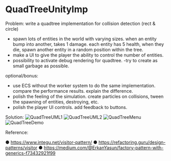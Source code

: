 # QuadTreeUnityImp

Problem: 
write a quadtree implementation for collision detection (rect & circle)
- spawn lots of entities in the world with varying sizes. when an entity bump into another, takes 1 damage. each entity has 5 health, when they die, spawn another entity in a random position within the tree.
- make a UI to give the player the ability to control the number of entities.
- possibility to activate debug rendering for quadtree.
-try to create as small garbage as possible.

optional/bonus:
- use ECS without the worker system to do the same implementation. compare the performance results. explain the difference.
- polish the feeling of the simulation. create particles on collisions, tween the spawning of entities, destroying, etc.
- polish the player UI controls. add feedback to buttons.
 
 Solution:
![QuadTreeUML1](https://user-images.githubusercontent.com/82117271/113933592-7297c080-97fd-11eb-8699-38e6d650c66f.PNG)
![QuadTreeUML2](https://user-images.githubusercontent.com/82117271/113933638-817e7300-97fd-11eb-8006-03175fb8c89a.PNG)
![QuadTreeMenu](https://user-images.githubusercontent.com/82117271/113932560-6d864180-97fc-11eb-8a19-331a4afb6702.PNG)
![QuadTreeDemo](https://user-images.githubusercontent.com/82117271/113932558-6cedab00-97fc-11eb-9ffe-f6805f659ccc.PNG)


Reference:

● https://www.integu.net/visitor-pattern/
● https://refactoring.guru/design-patterns/visitor
● https://medium.com/@ErkanYasun/factory-pattern-with-generics-f73432921f99
